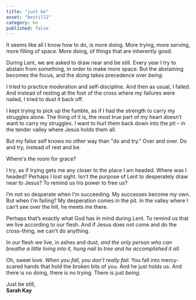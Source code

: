 ```yaml
---
title: "just be"
asset: "bestill2" 
category: be
published: false
---
```


It seems like all I know how to do, is more doing. More trying, more serving, more filling of space. More doing, of things that are inherently good.

During Lent, we are asked to draw near and be still. Every year I try to abstain from something, in order to make more space. But the abstaining becomes the focus, and the _doing_ takes precedence over _being._

I tried to practice moderation and self-discipline. And then as usual, I failed. And instead of resting at the foot of the cross where my failures were nailed, I tried to dust it back off.

I kept trying to pick up the fumble, as if I had the strength to carry my struggles alone. The thing of it is, the most true part of my heart doesn’t want to carry my struggles. I want to hurl them back down into the pit – in the tender valley where Jesus holds them all. 

But my false self knows no other way than "do and try." Over and over. Do and try, instead of rest and be.

Where's the room for grace?

I try, as if trying gets me any closer to the place I am headed. Where was I headed? Perhaps I lost sight. Isn’t the purpose of Lent to desperately draw near to Jesus? To remind us his power to free us?

I’m not so desperate when I’m succeeding. My successes become my own. But when I’m failing? My desperation comes in the pit. In the valley where I can’t see over the hill, he meets me there.

Perhaps that’s exactly what God has in mind during Lent. To remind us that we live according to our flesh. And if Jesus does not come and do the cross-thing, we can't do anything.

In our flesh we live, in ashes and dust, *and the only person who can breathe a little living into it, hung nail to tree and he accomplished it all.*

Oh, sweet love. _When you fall, you don’t really fail._ You fall into mercy-scared hands that hold the broken bits of you. And he just holds us. And there is no doing, there is no trying. There is just _being._ 

Just be still,
</br>**Sarah Kay**

